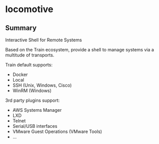 # locomotive

## Summary

Interactive Shell for Remote Systems

Based on the Train ecosystem, provide a shell to manage systems via a multitude of transports.

Train default supports:

- Docker
- Local
- SSH (Unix, Windows, Cisco)
- WinRM (Windows)

3rd party plugins support:

- AWS Systems Manager
- LXD
- Telnet
- Serial/USB interfaces
- VMware Guest Operations (VMware Tools)
- ...